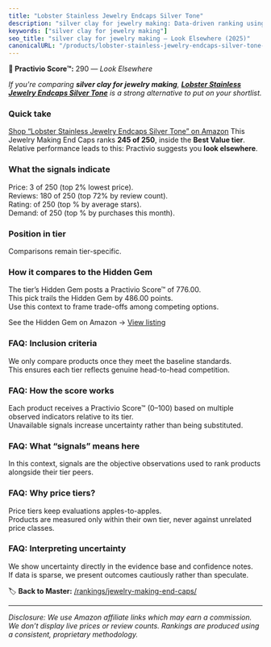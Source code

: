 ```yaml
---
title: "Lobster Stainless Jewelry Endcaps Silver Tone"
description: "silver clay for jewelry making: Data-driven ranking using the Practivio Score™. Positioned by quality, value, demand, findability, momentum."
keywords: ["silver clay for jewelry making"]
seo_title: "silver clay for jewelry making — Look Elsewhere (2025)"
canonicalURL: "/products/lobster-stainless-jewelry-endcaps-silver-tone-B099F6DD2J/"
---
```


**🚫 Practivio Score™:** 290 — _Look Elsewhere_


*If you're comparing **silver clay for jewelry making**, **[Lobster Stainless Jewelry Endcaps Silver Tone](https://www.amazon.com/dp/B099F6DD2J?tag=practivio-20)** is a strong alternative to put on your shortlist.*
### Quick take
[Shop “Lobster Stainless Jewelry Endcaps Silver Tone” on Amazon](https://www.amazon.com/dp/B099F6DD2J?tag=practivio-20)
This Jewelry Making End Caps ranks **245 of 250**, inside the **Best Value tier**.  
Relative performance leads to this: Practivio suggests you **look elsewhere**.

### What the signals indicate
Price: 3 of 250 (top 2% lowest price).  
Reviews: 180 of 250 (top 72% by review count).  
Rating:  of 250 (top % by average stars).  
Demand:  of 250 (top % by purchases this month).

### Position in tier
Comparisons remain tier-specific.

### How it compares to the Hidden Gem
The tier’s Hidden Gem posts a Practivio Score™ of 776.00.  
This pick trails the Hidden Gem by 486.00 points.  
Use this context to frame trade-offs among competing options.  

See the Hidden Gem on Amazon → [View listing](https://www.amazon.com/dp/B01HMUU2Y4?tag=practivio-20)

### FAQ: Inclusion criteria
We only compare products once they meet the baseline standards.  
This ensures each tier reflects genuine head-to-head competition.

### FAQ: How the score works
Each product receives a Practivio Score™ (0–100) based on multiple observed indicators relative to its tier.  
Unavailable signals increase uncertainty rather than being substituted.

### FAQ: What “signals” means here
In this context, signals are the objective observations used to rank products alongside their tier peers.

### FAQ: Why price tiers?
Price tiers keep evaluations apples-to-apples.  
Products are measured only within their own tier, never against unrelated price classes.

### FAQ: Interpreting uncertainty
We show uncertainty directly in the evidence base and confidence notes.  
If data is sparse, we present outcomes cautiously rather than speculate.


🏷️ **Back to Master:** [/rankings/jewelry-making-end-caps/](/rankings/jewelry-making-end-caps/)

---
_Disclosure: We use Amazon affiliate links which may earn a commission. We don’t display live prices or review counts. Rankings are produced using a consistent, proprietary methodology._
